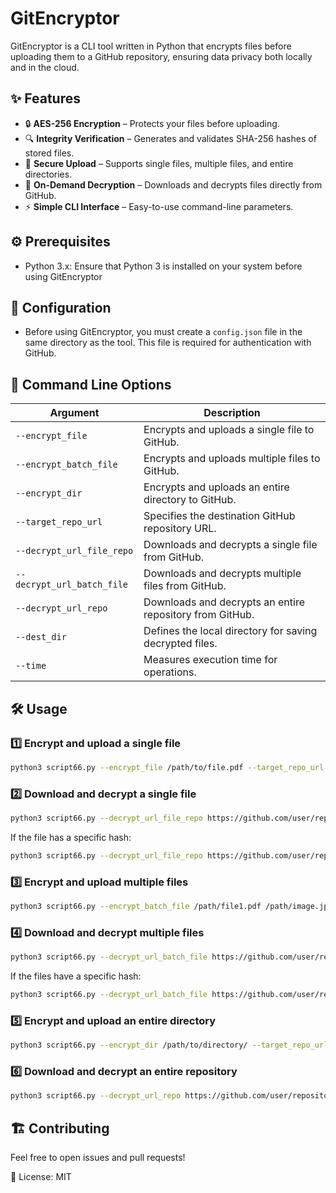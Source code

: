 # GitEncryptor

GitEncryptor is a CLI tool written in Python that encrypts files before uploading them to a GitHub repository, ensuring data privacy both locally and in the cloud.

## ✨ Features

- 🔒 **AES-256 Encryption** – Protects your files before uploading.
- 🔍 **Integrity Verification** – Generates and validates SHA-256 hashes of stored files.
- 📂 **Secure Upload** – Supports single files, multiple files, and entire directories.
- 🔑 **On-Demand Decryption** – Downloads and decrypts files directly from GitHub.
- ⚡ **Simple CLI Interface** – Easy-to-use command-line parameters.

## ⚙️ Prerequisites

- Python 3.x: Ensure that Python 3 is installed on your system before using GitEncryptor

  
## 🔧 Configuration

- Before using GitEncryptor, you must create a `config.json` file in the same directory as the tool. This file is required for authentication with GitHub.
  

## 📜 Command Line Options

| Argument                      | Description |
|--------------------------------|-------------|
| `--encrypt_file`              | Encrypts and uploads a single file to GitHub. |
| `--encrypt_batch_file`        | Encrypts and uploads multiple files to GitHub. |
| `--encrypt_dir`               | Encrypts and uploads an entire directory to GitHub. |
| `--target_repo_url`           | Specifies the destination GitHub repository URL. |
| `--decrypt_url_file_repo`     | Downloads and decrypts a single file from GitHub. |
| `--decrypt_url_batch_file`    | Downloads and decrypts multiple files from GitHub. |
| `--decrypt_url_repo`          | Downloads and decrypts an entire repository from GitHub. |
| `--dest_dir`                  | Defines the local directory for saving decrypted files. |
| `--time`                      | Measures execution time for operations. |


## 🛠 Usage

### 1️⃣ Encrypt and upload a single file

```bash
python3 script66.py --encrypt_file /path/to/file.pdf --target_repo_url https://github.com/user/repository/ --time
```

### 2️⃣ Download and decrypt a single file

```bash
python3 script66.py --decrypt_url_file_repo https://github.com/user/repository/blob/main/file.pdf --dest_dir /destination/path --time
```

If the file has a specific hash:

```bash
python3 script66.py --decrypt_url_file_repo https://github.com/user/repository/blob/<hash>/file.pdf --dest_dir /destination/path --time
```

### 3️⃣ Encrypt and upload multiple files

```bash
python3 script66.py --encrypt_batch_file /path/file1.pdf /path/image.jpg /path/image.png --target_repo_url https://github.com/user/repository/ --time
```

### 4️⃣ Download and decrypt multiple files

```bash
python3 script66.py --decrypt_url_batch_file https://github.com/user/repository/blob/main/file1.pdf https://github.com/user/repository/blob/main/image.jpg https://github.com/user/repository/blob/main/image.png --dest_dir /destination/path --time
```

If the files have a specific hash:

```bash
python3 script66.py --decrypt_url_batch_file https://github.com/user/repository/blob/<hash>/file1.pdf https://github.com/user/repository/blob/<hash>/image.jpg https://github.com/user/repository/blob/<hash>/image.png --dest_dir /destination/path --time
```

### 5️⃣ Encrypt and upload an entire directory

```bash
python3 script66.py --encrypt_dir /path/to/directory/ --target_repo_url https://github.com/user/repository/ --time
```

### 6️⃣ Download and decrypt an entire repository

```bash
python3 script66.py --decrypt_url_repo https://github.com/user/repository/ --dest_dir /destination/path/ --time
```


## 🏗 Contributing

Feel free to open issues and pull requests!

📜 License: MIT
